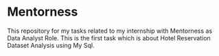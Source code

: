 # Mentorness
This repository for my tasks related to my internship with Mentorness as Data Analyst Role.
This is the first task which is about Hotel Reservation Dataset Analysis using My Sql.
